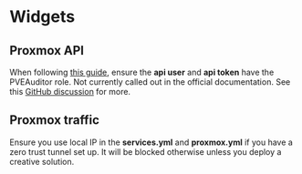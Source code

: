 # Widgets
## Proxmox API
When following [this guide](https://gethomepage.dev/configs/proxmox/#configuration-options), ensure the **api user** and **api token** have the PVEAuditor role. Not currently called out in the official documentation. See this [GitHub discussion](https://github.com/gethomepage/homepage/discussions/1406) for more.
## Proxmox traffic
Ensure you use local IP in the **services.yml** and **proxmox.yml** if you have a zero trust tunnel set up. It will be blocked otherwise unless you deploy a creative solution.
